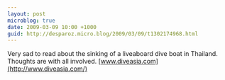 ```yaml
---
layout: post
microblog: true
date: 2009-03-09 10:00 +1000
guid: http://desparoz.micro.blog/2009/03/09/t1302174968.html
---
```

Very sad to read about the sinking of a liveaboard dive boat in Thailand. Thoughts are with all involved.  [www.diveasia.com](http://www.diveasia.com/)
